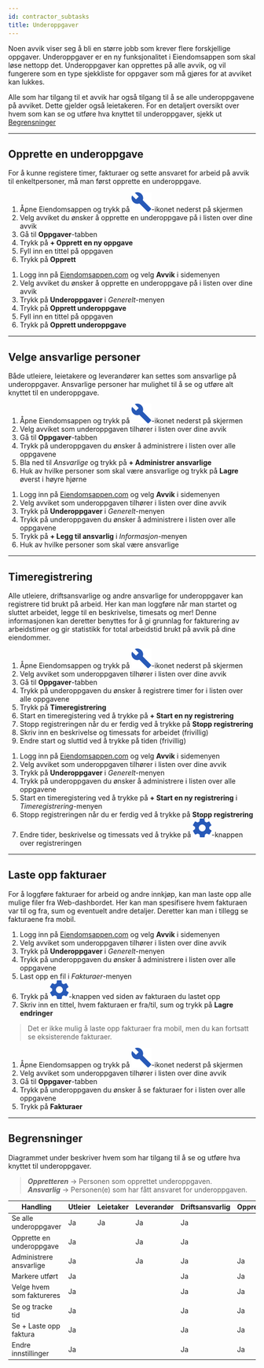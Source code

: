 ```yaml
---
id: contractor_subtasks
title: Underoppgaver
---
```


Noen avvik viser seg å bli en større jobb som krever flere forskjellige oppgaver. Underoppgaver er en ny funksjonalitet i Eiendomsappen som skal løse nettopp det. Underoppgaver kan opprettes på alle avvik, og vil fungerere som en type sjekkliste for oppgaver som må gjøres for at avviket kan lukkes. 

Alle som har tilgang til et avvik har også tilgang til å se alle underoppgavene på avviket. Dette gjelder også leietakeren. For en detaljert oversikt over hvem som kan se og utføre hva knyttet til underoppgaver, sjekk ut [Begrensninger](#begrensninger)



---



## Opprette en underoppgave
For å kunne registere timer, fakturaer og sette ansvaret for arbeid på avvik til enkeltpersoner, må man først opprette en underoppgave.

<!--DOCUSAURUS_CODE_TABS-->
<!--Mobil-->
1. Åpne Eiendomsappen og trykk på ![Avvik](assets/tab_deviations.png)-ikonet nederst på skjermen
1. Velg avviket du ønsker å opprette en underoppgave på i listen over dine avvik
1. Gå til **Oppgaver**-tabben
1. Trykk på **+ Opprett en ny oppgave**
1. Fyll inn en tittel på oppgaven
1. Trykk på **Opprett**
<!--Web-->
1. Logg inn på [Eiendomsappen.com](https://eiendomsappen.com/dashboard) og velg **Avvik** i sidemenyen
1. Velg avviket du ønsker å opprette en underoppgave på i listen over dine avvik
1. Trykk på **Underoppgaver** i _Generelt_-menyen
1. Trykk på **Opprett underoppgave**
1. Fyll inn en tittel på oppgaven
1. Trykk på **Opprett underoppgave**
<!--END_DOCUSAURUS_CODE_TABS-->



---



## Velge ansvarlige personer
Både utleiere, leietakere og leverandører kan settes som ansvarlige på underoppgaver. Ansvarlige personer har mulighet til å se og utføre alt knyttet til en underoppgave. 

<!--DOCUSAURUS_CODE_TABS-->
<!--Mobil-->
1. Åpne Eiendomsappen og trykk på ![Avvik](assets/tab_deviations.png)-ikonet nederst på skjermen
1. Velg avviket som underoppgaven tilhører i listen over dine avvik
1. Gå til **Oppgaver**-tabben
1. Trykk på underoppgaven du ønsker å administrere i listen over alle oppgavene
1. Bla ned til _Ansvarlige_ og trykk på **+ Administrer ansvarlige**
1. Huk av hvilke personer som skal være ansvarlige og trykk på **Lagre** øverst i høyre hjørne
<!--Web-->
1. Logg inn på [Eiendomsappen.com](https://eiendomsappen.com/dashboard) og velg **Avvik** i sidemenyen
1. Velg avviket som underoppgaven tilhører i listen over dine avvik
1. Trykk på **Underoppgaver** i _Generelt_-menyen
1. Trykk på underoppgaven du ønsker å administrere i listen over alle oppgavene
1. Trykk på **+ Legg til ansvarlig** i _Informasjon_-menyen
1. Huk av hvilke personer som skal være ansvarlige
<!--END_DOCUSAURUS_CODE_TABS-->



---



## Timeregistrering
Alle utleiere, driftsansvarlige og andre ansvarlige for underoppgaver kan registrere tid brukt på arbeid. Her kan man loggføre når man startet og sluttet arbeidet, legge til en beskrivelse, timesats og mer! Denne informasjonen kan deretter benyttes for å gi grunnlag for fakturering av arbeidstimer og gir statistikk for total arbeidstid brukt på avvik på dine eiendommer.


<!--DOCUSAURUS_CODE_TABS-->
<!--Mobil-->
1. Åpne Eiendomsappen og trykk på ![Avvik](assets/tab_deviations.png)-ikonet nederst på skjermen
1. Velg avviket som underoppgaven tilhører i listen over dine avvik
1. Gå til **Oppgaver**-tabben
1. Trykk på underoppgaven du ønsker å registrere timer for i listen over alle oppgavene
1. Trykk på **Timeregistrering**
1. Start en timeregistering ved å trykke på **+ Start en ny registrering**
1. Stopp registreringen når du er ferdig ved å trykke på **Stopp registrering**
1. Skriv inn en beskrivelse og timessats for arbeidet (frivillig)
1. Endre start og sluttid ved å trykke på tiden (frivillig)
<!--Web-->
1. Logg inn på [Eiendomsappen.com](https://eiendomsappen.com/dashboard) og velg **Avvik** i sidemenyen
1. Velg avviket som underoppgaven tilhører i listen over dine avvik
1. Trykk på **Underoppgaver** i _Generelt_-menyen
1. Trykk på underoppgaven du ønsker å administrere i listen over alle oppgavene
1. Start en timeregistering ved å trykke på **+ Start en ny registrering** i _Timeregistrering_-menyen
1. Stopp registreringen når du er ferdig ved å trykke på **Stopp registrering**
1. Endre tider, beskrivelse og timessats ved å trykke på ![Tannhjul](assets/gear.png)-knappen over registreringen
<!--END_DOCUSAURUS_CODE_TABS-->



---



## Laste opp fakturaer
For å loggføre fakturaer for arbeid og andre innkjøp, kan man laste opp alle mulige filer fra Web-dashbordet. Her kan man spesifisere hvem fakturaen var til og fra, sum og eventuelt andre detaljer. Deretter kan man i tillegg se fakturaene fra mobil.

<!--DOCUSAURUS_CODE_TABS-->
<!--Web-->
1. Logg inn på [Eiendomsappen.com](https://eiendomsappen.com/dashboard) og velg **Avvik** i sidemenyen
1. Velg avviket som underoppgaven tilhører i listen over dine avvik
1. Trykk på **Underoppgaver** i _Generelt_-menyen
1. Trykk på underoppgaven du ønsker å administrere i listen over alle oppgavene
1. Last opp en fil i _Fakturaer_-menyen
1. Trykk på ![Tannhjul](assets/gear.png)-knappen ved siden av fakturaen du lastet opp
1. Skriv inn en tittel, hvem fakturaen er fra/til, sum og trykk på **Lagre endringer**
<!--Mobil-->
>Det er ikke mulig å laste opp fakturaer fra mobil, men du kan fortsatt se eksisterende fakturaer.
1. Åpne Eiendomsappen og trykk på ![Avvik](assets/tab_deviations.png)-ikonet nederst på skjermen
1. Velg avviket som underoppgaven tilhører i listen over dine avvik
1. Gå til **Oppgaver**-tabben
1. Trykk på underoppgaven du ønsker å se fakturaer for i listen over alle oppgavene
1. Trykk på **Fakturaer**
<!--END_DOCUSAURUS_CODE_TABS-->



---


## Begrensninger
Diagrammet under beskriver hvem som har tilgang til å se og utføre hva knyttet til underoppgaver. 

>***Oppretteren*** -> Personen som opprettet underoppgaven.<br>***Ansvarlig*** -> Personen(e) som har fått ansvaret for underoppgaven.

|Handling                                   |Utleier|Leietaker|Leverandør|Driftsansvarlig|Oppretteren|Ansvarlig|
|-------------------------------------------|-------|---------|----------|---------------|-----------|---------|
|Se alle underoppgaver                      |Ja     |Ja       |Ja        |Ja             |           |         |
|Opprette en underoppgave                   |Ja     |         |Ja        |Ja             |           |         |
|Administrere ansvarlige                    |Ja     |         |Ja        |Ja             |Ja         |         |
|Markere utført                             |Ja     |         |          |Ja             |Ja         |Ja       |
|Velge hvem som faktureres                  |Ja     |         |          |Ja             |Ja         |Ja       |
|Se og tracke tid                           |Ja     |         |          |Ja             |Ja         |Ja       |
|Se + Laste opp faktura                     |Ja     |         |          |Ja             |Ja         |Ja       |
|Endre innstillinger                        |Ja     |         |          |Ja             |Ja         |Ja       |
